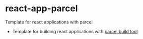 # react-app-parcel
Template for react applications with parcel

- Template for building react applications with [parcel build tool](https://parceljs.org/)
